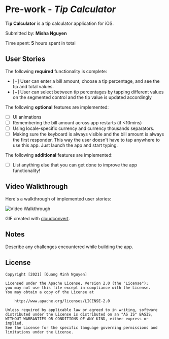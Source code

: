 # Pre-work - *Tip Calculator*

**Tip Calculator** is a tip calculator application for iOS.

Submitted by: **Misha Nguyen**

Time spent: **5** hours spent in total

## User Stories

The following **required** functionality is complete:

* [+] User can enter a bill amount, choose a tip percentage, and see the tip and total values.
* [+] User can select between tip percentages by tapping different values on the segmented control and the tip value is updated accordingly

The following **optional** features are implemented:

* [ ] UI animations
* [ ] Remembering the bill amount across app restarts (if <10mins)
* [ ] Using locale-specific currency and currency thousands separators.
* [ ] Making sure the keyboard is always visible and the bill amount is always the first responder. This way the user doesn't have to tap anywhere to use this app. Just launch the app and start typing.

The following **additional** features are implemented:

- [ ] List anything else that you can get done to improve the app functionality!

## Video Walkthrough

Here's a walkthrough of implemented user stories:

<img src='https://imgur.com/gallery/07gjd2b' title='Video Walkthrough' width='' alt='Video Walkthrough' />

GIF created with [cloudconvert](https://cloudconvert.com/mp4-to-gif).

## Notes

Describe any challenges encountered while building the app.

## License

    Copyright [2021] [Quang Minh Nguyen]

    Licensed under the Apache License, Version 2.0 (the "License");
    you may not use this file except in compliance with the License.
    You may obtain a copy of the License at

        http://www.apache.org/licenses/LICENSE-2.0

    Unless required by applicable law or agreed to in writing, software
    distributed under the License is distributed on an "AS IS" BASIS,
    WITHOUT WARRANTIES OR CONDITIONS OF ANY KIND, either express or implied.
    See the License for the specific language governing permissions and
    limitations under the License.
